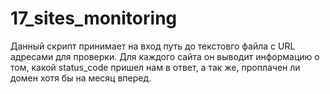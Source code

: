 # 17_sites_monitoring
Данный скрипт принимает на вход путь до текстовго файла с URL адресами для проверки. Для каждого сайта он выводит информацию о том, какой status_code пришел нам в ответ, а так же, проплачен ли домен хотя бы на месяц вперед.
